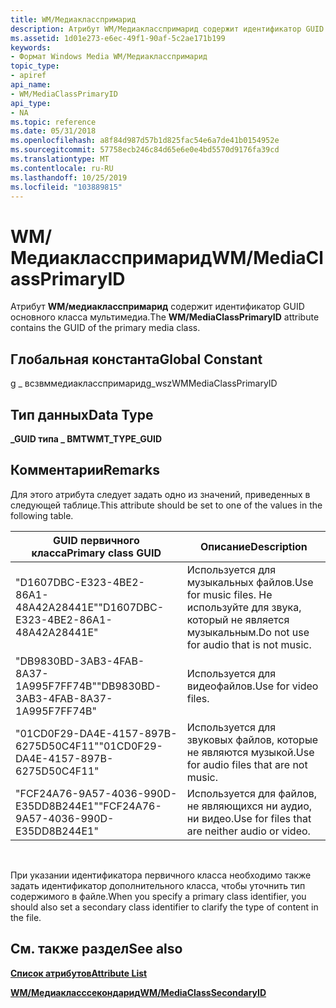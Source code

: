 ```yaml
---
title: WM/Медиакласспримарид
description: Атрибут WM/Медиакласспримарид содержит идентификатор GUID основного класса мультимедиа.
ms.assetid: 1d01e273-e6ec-49f1-90af-5c2ae171b199
keywords:
- Формат Windows Media WM/Медиакласспримарид
topic_type:
- apiref
api_name:
- WM/MediaClassPrimaryID
api_type:
- NA
ms.topic: reference
ms.date: 05/31/2018
ms.openlocfilehash: a8f84d987d57b1d825fac54e6a7de41b0154952e
ms.sourcegitcommit: 57758ecb246c84d65e6e0e4bd5570d9176fa39cd
ms.translationtype: MT
ms.contentlocale: ru-RU
ms.lasthandoff: 10/25/2019
ms.locfileid: "103889815"
---
```

# <a name="wmmediaclassprimaryid"></a><span data-ttu-id="ec8c4-104">WM/Медиакласспримарид</span><span class="sxs-lookup"><span data-stu-id="ec8c4-104">WM/MediaClassPrimaryID</span></span>

<span data-ttu-id="ec8c4-105">Атрибут **WM/медиакласспримарид** содержит идентификатор GUID основного класса мультимедиа.</span><span class="sxs-lookup"><span data-stu-id="ec8c4-105">The **WM/MediaClassPrimaryID** attribute contains the GUID of the primary media class.</span></span>

## <a name="global-constant"></a><span data-ttu-id="ec8c4-106">Глобальная константа</span><span class="sxs-lookup"><span data-stu-id="ec8c4-106">Global Constant</span></span>

<span data-ttu-id="ec8c4-107">g \_ всзвммедиакласспримарид</span><span class="sxs-lookup"><span data-stu-id="ec8c4-107">g\_wszWMMediaClassPrimaryID</span></span>

## <a name="data-type"></a><span data-ttu-id="ec8c4-108">Тип данных</span><span class="sxs-lookup"><span data-stu-id="ec8c4-108">Data Type</span></span>

<span data-ttu-id="ec8c4-109">**\_GUID типа \_ ВМТ**</span><span class="sxs-lookup"><span data-stu-id="ec8c4-109">**WMT\_TYPE\_GUID**</span></span>

## <a name="remarks"></a><span data-ttu-id="ec8c4-110">Комментарии</span><span class="sxs-lookup"><span data-stu-id="ec8c4-110">Remarks</span></span>

<span data-ttu-id="ec8c4-111">Для этого атрибута следует задать одно из значений, приведенных в следующей таблице.</span><span class="sxs-lookup"><span data-stu-id="ec8c4-111">This attribute should be set to one of the values in the following table.</span></span>



| <span data-ttu-id="ec8c4-112">GUID первичного класса</span><span class="sxs-lookup"><span data-stu-id="ec8c4-112">Primary class GUID</span></span>                     | <span data-ttu-id="ec8c4-113">Описание</span><span class="sxs-lookup"><span data-stu-id="ec8c4-113">Description</span></span>                                                  |
|----------------------------------------|--------------------------------------------------------------|
| <span data-ttu-id="ec8c4-114">"D1607DBC-E323-4BE2-86A1-48A42A28441E"</span><span class="sxs-lookup"><span data-stu-id="ec8c4-114">"D1607DBC-E323-4BE2-86A1-48A42A28441E"</span></span> | <span data-ttu-id="ec8c4-115">Используется для музыкальных файлов.</span><span class="sxs-lookup"><span data-stu-id="ec8c4-115">Use for music files.</span></span> <span data-ttu-id="ec8c4-116">Не используйте для звука, который не является музыкальным.</span><span class="sxs-lookup"><span data-stu-id="ec8c4-116">Do not use for audio that is not music.</span></span> |
| <span data-ttu-id="ec8c4-117">"DB9830BD-3AB3-4FAB-8A37-1A995F7FF74B"</span><span class="sxs-lookup"><span data-stu-id="ec8c4-117">"DB9830BD-3AB3-4FAB-8A37-1A995F7FF74B"</span></span> | <span data-ttu-id="ec8c4-118">Используется для видеофайлов.</span><span class="sxs-lookup"><span data-stu-id="ec8c4-118">Use for video files.</span></span>                                         |
| <span data-ttu-id="ec8c4-119">"01CD0F29-DA4E-4157-897B-6275D50C4F11"</span><span class="sxs-lookup"><span data-stu-id="ec8c4-119">"01CD0F29-DA4E-4157-897B-6275D50C4F11"</span></span> | <span data-ttu-id="ec8c4-120">Используется для звуковых файлов, которые не являются музыкой.</span><span class="sxs-lookup"><span data-stu-id="ec8c4-120">Use for audio files that are not music.</span></span>                      |
| <span data-ttu-id="ec8c4-121">"FCF24A76-9A57-4036-990D-E35DD8B244E1"</span><span class="sxs-lookup"><span data-stu-id="ec8c4-121">"FCF24A76-9A57-4036-990D-E35DD8B244E1"</span></span> | <span data-ttu-id="ec8c4-122">Используется для файлов, не являющихся ни аудио, ни видео.</span><span class="sxs-lookup"><span data-stu-id="ec8c4-122">Use for files that are neither audio or video.</span></span>               |



 

<span data-ttu-id="ec8c4-123">При указании идентификатора первичного класса необходимо также задать идентификатор дополнительного класса, чтобы уточнить тип содержимого в файле.</span><span class="sxs-lookup"><span data-stu-id="ec8c4-123">When you specify a primary class identifier, you should also set a secondary class identifier to clarify the type of content in the file.</span></span>

## <a name="see-also"></a><span data-ttu-id="ec8c4-124">См. также раздел</span><span class="sxs-lookup"><span data-stu-id="ec8c4-124">See also</span></span>

<dl> <dt>

[<span data-ttu-id="ec8c4-125">**Список атрибутов**</span><span class="sxs-lookup"><span data-stu-id="ec8c4-125">**Attribute List**</span></span>](attribute-list.md)
</dt> <dt>

[<span data-ttu-id="ec8c4-126">**WM/Медиакласссекондарид**</span><span class="sxs-lookup"><span data-stu-id="ec8c4-126">**WM/MediaClassSecondaryID**</span></span>](wm-mediasecondaryid.md)
</dt> </dl>

 

 




